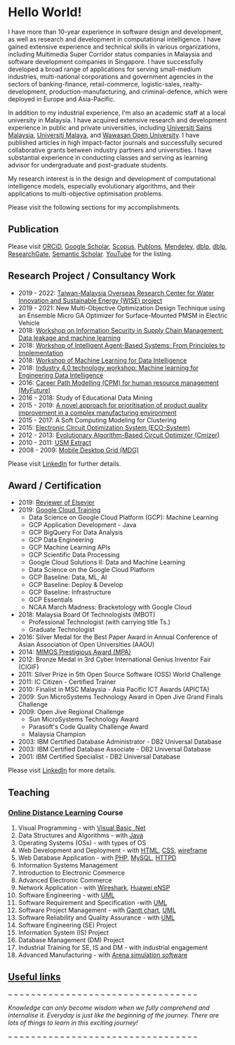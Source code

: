 # Hello World!

I have more than 10-year experience in software design and development, as well as research and development in computational intelligence. I have gained extensive experience and technical skills in various organizations, including Multimedia Super Corridor status companies in Malaysia and software development companies in Singapore. I have successfully developed a broad range of applications for serving small-medium industries, multi-national corporations and government agencies in the sectors of banking-finance, retail-commerce, logistic-sales, realty-development, production-manufacturing, and criminal-defence, which were deployed in Europe and Asia-Pacific.

In addition to my industrial experience, I'm also an academic staff at a local university in Malaysia. I have acquired extensive research and development experience in public and private universities, including [Universiti Sains Malaysia](https://www.usm.my/), [Universiti Malaya](https://www.um.edu.my/), and [Wawasan Open University](http://www.wou.edu.my/tan-choo-jun). I have published articles in high impact-factor journals and successfully secured collaborative grants between industry partners and universities. I have substantial experience in conducting classes and serving as learning advisor for undergraduate and post-graduate students.

My research interest is in the design and development of computational intelligence models, especially evolutionary algorithms, and their applications to multi-objective optimisation problems.

Please visit the following sections for my accomplishments.


## Publication

Please visit
[ORCiD](http://orcid.org/0000-0003-1748-1544),
[Google Scholar](http://scholar.google.com.my/citations?user=bSb37M8AAAAJ&hl=en),
[Scopus](https://www.scopus.com/authid/detail.uri?authorId=55655843600),
[Publons](https://publons.com/researcher/1738326/choo-jun-tan/),
[Mendeley](https://www.mendeley.com/profiles/choo-jun-tan/),
[dblp](http://dblp.dagstuhl.de/pers/hd/t/Tan:Choo_Jun),
[dblp](http://dblp2.uni-trier.de/pers/hd/t/Tan:Choo_Jun),
[ResearchGate](https://www.researchgate.net/profile/Choo_Tan2),
[Semantic Scholar](https://academic.microsoft.com/author/2574491712).
[YouTube](https://www.youtube.com/channel/UClZRxIwKOqbYVWntRAPA2xA)
for the listing.

## Research Project / Consultancy Work

* 2019 - 2022: [Taiwan-Malaysia Overseas Research Center for Water Innovation and Sustainable Energy (WISE) project](https://www.nthuwise.com.tw/)
* 2019 - 2021: New Multi-Objective Optimization Design Technique using an Ensemble Micro GA Optimizer for Surface-Mounted PMSM in Electric Vehicle
* 2018: [Workshop on Information Security in Supply Chain Management: Data leakage and machine learning](https://github.com/choojun/leakage/wiki)
* 2018: [Workshop of Intelligent Agent-Based Systems: From Principles to Implementation](https://github.com/choojun/2018workshop_ma/wiki)
* 2018: [Workshop of Machine Learning for Data Intelligence](https://github.com/choojun/2018workshop_mlkl/wiki)
* 2018: [Industry 4.0 technology workshop: Machine learning for Engineering Data Intelligence](https://github.com/choojun/2018workshop_ml/wiki)
* 2016: [Career Path Modelling (CPM) for human resource management (MyFuture)](https://github.com/choojun/myfuture/wiki)
* 2016 - 2018: Study of Educational Data Mining
* 2015 - 2019: [A novel approach for prioritisation of product quality improvement in a complex manufacturing environment](https://github.com/choojun/ariz/wiki)
* 2015 - 2017: A Soft Computing Modeling for Clustering
* 2015: [Electronic Circuit Optimization System (ECO-System)](https://github.com/choojun/ecosystem/wiki)
* 2012 - 2013: [Evolutionary Algorithm-Based Circuit Optimizer (Cmizer)](https://github.com/choojun/cmizer/wiki)
* 2010 - 2011: [USM Extract](https://github.com/choojun/extract/wiki)
* 2008 - 2009: [Mobile Desktop Grid (MDG)](https://github.com/choojun/mdg/wiki)


Please visit [LinkedIn](https://www.linkedin.com/in/choojun) for further details.

## Award / Certification

* 2019:  [Reviewer of Elsevier](https://www.reviewerrecognition.elsevier.com/#/profile/c7fed78c-76e4-4f7f-9c75-9ca13e887e80)
* 2019: [Google Cloud Training](https://google.qwiklabs.com/public_profiles/5f90c871-d406-4010-8f69-9fe1bec85992)
    * Data Science on Google Cloud Platform (GCP): Machine Learning
    * GCP Application Development - Java
    * GCP BigQuery For Data Analysis
    * GCP Data Engineering
    * GCP Machine Learning APIs
    * GCP Scientific Data Processing
    * Google Cloud Solutions II: Data and Machine Learning
    * Data Science on the Google Cloud Platform
    * GCP Baseline: Data, ML, AI
    * GCP Baseline: Deploy & Develop
    * GCP Baseline: Infrastructure
    * GCP Essentials
    * NCAA March Madness: Bracketology with Google Cloud
* 2018: Malaysia Board Of Technologists (MBOT)
    * Professional Technologist (with carrying title Ts.)
    * Graduate Technologist 
* 2016: Silver Medal for the Best Paper Award in Annual Conference of Asian Association of Open Universities (AAOU)
* 2014: [MIMOS Prestigious Award (MPA)](https://www.mosti.gov.my/web/en/news/malam-anugerah-inovasi/)
* 2012: Bronze Medal in 3rd Cyber International Genius Inventor Fair (CIGIF)
* 2011: Silver Prize in 5th Open Source Software (OSS) World Challenge
* 2011: IC Citizen - Certified Trainer
* 2010: Finalist in MSC Malaysia - Asia Pacific ICT Awards (APICTA)
* 2009: Sun MicroSystems Technology Award in Open Jive Grand Finals Challenge
* 2009: Open Jive Regional Challenge
    * Sun MicroSystems Technology Award
    * Parasoft's Code Quality Challenge Award
    * Malaysia Champion
* 2003: IBM Certified Database Administrator - DB2 Universal Database
* 2003: IBM Certified Database Associate - DB2 Universal Database
* 2001: IBM Certified Specialist - DB2 Universal Database

Please visit [LinkedIn](https://www.linkedin.com/in/choojun) for more details.

## Teaching
### [Online Distance Learning](https://en.wikipedia.org/wiki/Distance_education) Course

1. Visual Programming - with [Visual Basic .Net](https://en.wikipedia.org/wiki/Visual_Basic_.NET)
2. Data Structures and Algorithms - with [Java](https://www.oracle.com/java/)
3. Operating Systems (OSs) - with types of OS
4. Web Development and Deployment - with [HTML](https://www.w3schools.com/html/), [CSS](https://www.w3schools.com/css/), [wireframe](https://en.wikipedia.org/wiki/Website_wireframe)
5. Web Database Application - with [PHP](https://www.php.net/), [MySQL](https://dev.mysql.com/), [HTTPD](https://httpd.apache.org/)
6. Information Systems Management
7. Introduction to Electronic Commerce
8. Advanced Electronic Commerce
9. Network Application - with [Wireshark](https://www.wireshark.org/), [Huawei eNSP](https://support.huawei.com/enterprise/en/management-system/ensp-pid-9017384)
10. Software Engineering - with [UML](https://en.wikipedia.org/wiki/Unified_Modeling_Language)
11. Software Requirement and Specification -with [UML](https://en.wikipedia.org/wiki/Unified_Modeling_Language)
12. Software Project Management - with [Gantt chart](https://en.wikipedia.org/wiki/Gantt_chart), [UML](https://en.wikipedia.org/wiki/Unified_Modeling_Language)
13. Software Reliability and Quality Assurance - with [UML](https://en.wikipedia.org/wiki/Unified_Modeling_Language)
14. Software Engineering (SE) Project
15. Information System (IS) Project
16. Database Management (DM) Project
17. Industrial Training for SE, IS and DM - with industrial engagement
18. Advanced Manufacturing - with [Arena simulation software](https://www.arenasimulation.com/)


## [Useful links](links)


~ ~ ~ ~ ~ ~ ~ ~ ~ ~ ~ ~ ~ ~ ~ ~ ~ ~ ~ ~ ~ ~ ~ ~ ~ ~ ~ ~ ~ ~ ~ ~ ~ 

_Knowledge can only become wisdom when we fully comprehend and internalise it. Everyday is just like the beginning of the journey. There are lots of things to learn in this exciting journey!_

~ ~ ~ ~ ~ ~ ~ ~ ~ ~ ~ ~ ~ ~ ~ ~ ~ ~ ~ ~ ~ ~ ~ ~ ~ ~ ~ ~ ~ ~ ~ ~ ~ 
